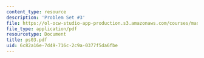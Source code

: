 ```yaml
---
content_type: resource
description: 'Problem Set #3'
file: https://ol-ocw-studio-app-production.s3.amazonaws.com/courses/mas-450-holographic-imaging-spring-2003/6c82a16e7d49716c2c9a0377f5da6fbe_ps03.pdf
file_type: application/pdf
resourcetype: Document
title: ps03.pdf
uid: 6c82a16e-7d49-716c-2c9a-0377f5da6fbe
---
```

